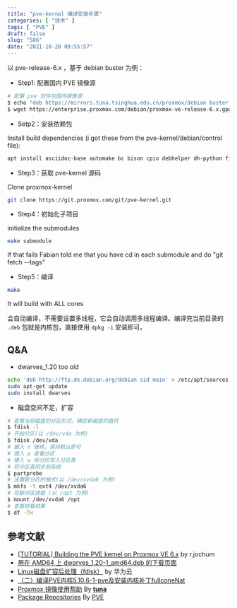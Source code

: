 ```yaml
---
title: "pve-kernal 编译安装步骤"
categories: [ "技术" ]
tags: [ "PVE" ]
draft: false
slug: "586"
date: "2021-10-20 09:55:57"
---
```


以 pve-release-6.x ，基于 debian buster 为例：

- Step1: 配置国内 PVE 镜像源

```bash
# 配置 pve 软件包国内镜像源
$ echo "deb https://mirrors.tuna.tsinghua.edu.cn/proxmox/debian buster pve-no-subscription" > /etc/apt/sources.list.d/pve-no-subscription.list
$ wget https://enterprise.proxmox.com/debian/proxmox-ve-release-6.x.gpg -O /etc/apt/trusted.gpg.d/proxmox-release-6.x.gpg
```

- Setp2：安装依赖包

Install build dependencies (i got these from the pve-kernel/debian/control file):

```bash
apt install asciidoc-base automake bc bison cpio debhelper dh-python file flex gcc git kmod libdw-dev libelf-dev libiberty-dev libnuma-dev libpve-common-perl libslang2-dev libssl-dev libtool lintian lz4 perl-modules python-minimal rsync sed sphinx-common tar xmlto zlib1g-dev
```

- Step3：获取 pve-kernel 源码

Clone proxmox-kernel

```bash
git clone https://git.proxmox.com/git/pve-kernel.git
```

- Step4：初始化子项目

initialize the submodules

```bash
make submodule
```

If that fails Fabian told me that you have cd in each submodule and do "git fetch --tags"

- Step5：编译

```bash
make
```

It will build with ALL cores

会自动编译，不需要设置多线程，它会自动调用多线程编译。编译完当前目录的 `.deb` 包就是内核包，直接使用 `dpkg -i` 安装即可。

## Q&A

- dwarves_1.20 too old

```bash
echo 'deb http://ftp.de.debian.org/debian sid main' > /etc/apt/sources.list
sudo apt-get update
sudo install dwarves
```

- 磁盘空间不足，扩容

```bash
# 查看当前磁盘的分区形式，确定新磁盘的盘符
$ fdisk -l
# 开始分区(以 /dev/vda 为例)
$ fdisk /dev/vda
# 键入 n 继续，保持默认即可
# 键入 p 查看分区
# 键入 w 将分区写入分区表
# 将分区表同步到系统
$ partprobe
# 设置新分区的格式(以 /dev/xvda6 为例)
$ mkfs -t ext4 /dev/xvda6
# 将新分区挂载 (以 /opt 为例)
$ mount /dev/xvda6 /opt
# 查看挂载结果
$ df -TH
```

## 参考文献

- [[TUTORIAL] Building the PVE kernel on Proxmox VE 6.x](https://forum.proxmox.com/threads/building-the-pve-kernel-on-proxmox-ve-6-x.76137/) by r.jochum
- [用在 AMD64 上 dwarves_1.20-1_amd64.deb 的下载页面](https://packages.debian.org/sid/amd64/dwarves/download)
- [Linux磁盘扩容后处理（fdisk）](https://support.huaweicloud.com/usermanual-dss/dss_01_2310.html) by 华为云
- [（二）编译PVE内核5.10.6-1-pve及安装内核补丁fullconeNat](https://blog.csdn.net/w946612410/article/details/113842949)
- [Proxmox 镜像使用帮助](https://mirrors.tuna.tsinghua.edu.cn/help/proxmox/) By **[tuna](https://mirrors.tuna.tsinghua.edu.cn/)**
- [Package Repositories](https://pve.proxmox.com/wiki/Package_Repositories) By [PVE](https://pve.proxmox.com/)